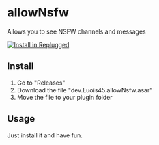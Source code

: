 # allowNsfw

Allows you to see NSFW channels and messages

[![Install in Replugged](https://img.shields.io/badge/-Install%20in%20Replugged-blue?style=for-the-badge&logo=none)](https://replugged.dev/install?identifier=dev.Luois45.allowNsfw)

## Install

1. Go to "Releases"
2. Download the file "dev.Luois45.allowNsfw.asar"
3. Move the file to your plugin folder

## Usage

Just install it and have fun.
